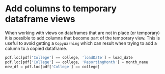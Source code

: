 # Add columns to temporary dataframe views

When working with views on dataframes that are not in place (or temporary) it is possible to add columns that become part of the temporary view. This is useful to avoid getting a `CopyWarning` which can result when trying to add a column to a copied dataframe.

```python
pdf.loc[pdf['College'] == college, 'loadDate'] = load_date
pdf.loc[pdf['College'] == college, 'ReportingMonth'] = month_name
new_df = pdf.loc[pdf['College'] == college]
```
